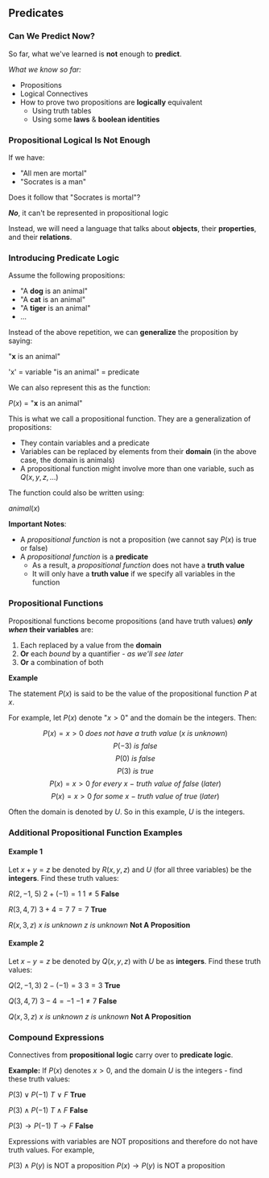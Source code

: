 ## Predicates

### Can We Predict Now?

So far, what we've learned is **not** enough to **predict**.

*What we know so far:*

- Propositions
- Logical Connectives
- How to prove two propositions are **logically** equivalent
	- Using truth tables
	- Using some **laws** & **boolean identities**


### Propositional Logical Is Not Enough

If we have:

- "All men are mortal"
- "Socrates is a man"

Does it follow that "Socrates is mortal"?

***No***, it can't be represented in propositional logic

Instead, we will need a language that talks about **objects**, their **properties**, and their **relations**.

### Introducing Predicate Logic

Assume the following propositions:

- "A **dog** is an animal"
- "A **cat** is an animal"
- "A **tiger** is an animal"
- ...

Instead of the above repetition, we can **generalize** the proposition by saying:

"**x** is an animal"

'x' = variable
"is an animal" = predicate

We can also represent this as the function:

$P(x)$ = "**x** is an animal"

This is what we call a propositional function. They are a generalization of propositions:
- They contain variables and a predicate
- Variables can be replaced by elements from their **domain** (in the above case, the domain is animals)
- A propositional function might involve more than one variable, such as $Q(x,y,z,\dots)$

The function could also be written using:

$animal(x)$ 

**Important Notes**:

- A *propositional function* is not a proposition (we cannot say $P(x)$ is true or false)
- A *propositional function* is a **predicate**
	- As a result, a *propositional function* does not have a **truth value**
	- It will only have a **truth value** if we specify all variables in the function

### Propositional Functions

Propositional functions become propositions (and have truth values) ***only when*** **their variables** are:
1. Each replaced by a value from the **domain**
2. **Or** each *bound* by a quantifier - *as we'll see later*
3. **Or** a combination of both

**Example**

The statement $P(x)$ is said to be the value of the propositional function $P$ at $x$.

For example, let $P(x)$ denote "$x>0$" and the domain be the integers. Then:

$$
P(x) = x > 0 ~does~not~have~a~truth~value~(x~is~unknown)
$$
$$
P(-3) ~is~false
$$
$$
P(0)~is~false
$$
$$
P(3)~is~true
$$
$$
P(x) = x>0~for~every~x~-~truth~value~of~false~(later)
$$
$$
P(x) = x>0~for~some~x~-~truth~value~of~true~(later)
$$

Often the domain is denoted by $U$. So in this example, $U$ is the integers.

### Additional Propositional Function Examples

#### Example 1

Let $x + y = z$ be denoted by $R(x,y,z)$ and $U$ (for all three variables) be the **integers**. Find these truth values:

$R(2,-1,~5)$
$2+(-1) =1$
$1\neq 5$
**False**

$R(3,4,7)$
$3+4 =7$
$7=7$
**True**

$R(x,3,z)$
$x~is~unknown$
$z~is~unknown$
**Not A Proposition**

#### Example 2

Let $x - y = z$ be denoted by $Q(x,y,z)$ with $U$ be as **integers**. Find these truth values:

$Q(2,-1,3)$
$2-(-1) = 3$
$3=3$
**True**

$Q(3,4,7)$
$3-4=-1$
$-1\neq 7$
**False**

$Q(x,3,z)$
$x~is~unknown$
$z~is~unknown$
**Not A Proposition**

### Compound Expressions

Connectives from **propositional logic** carry over to **predicate logic**.

**Example:** If $P(x)$ denotes $x>0$, and the domain $U$ is the integers - find these truth values:

$P(3)\lor P(-1)$
$T~\lor~F$
**True**

$P(3) \land P(-1)$
$T \land F$
**False**

$P(3)\to P(-1)$
$T\to F$
**False**

Expressions with variables are NOT propositions and therefore do not have truth values. For example,

$P(3)\land P(y)$ is NOT a proposition
$P(x)\to P(y)$ is NOT a proposition


